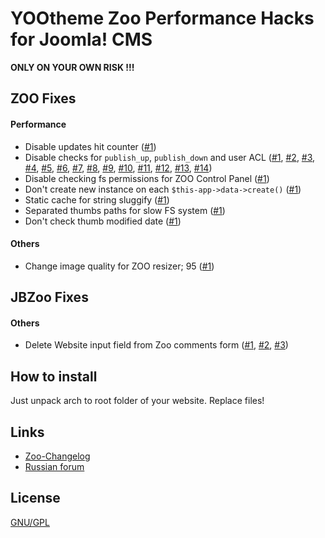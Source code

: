 # YOOtheme Zoo Performance Hacks for Joomla! CMS

**ONLY ON YOUR OWN RISK !!!**

## ZOO Fixes

#### Performance
 * Disable updates hit counter ([#1](https://github.com/JBZoo/Zoo-Hacks/blob/master/zoo-patch/administrator/components/com_zoo/tables/item.php#L168))
 * Disable checks for `publish_up`, `publish_down` and user ACL
    ([#1](https://github.com/JBZoo/Zoo-Hacks/blob/master/zoo-patch/administrator/components/com_zoo/tables/item.php#L234), 
     [#2](https://github.com/JBZoo/Zoo-Hacks/blob/master/zoo-patch/administrator/components/com_zoo/tables/item.php#L280), 
     [#3](https://github.com/JBZoo/Zoo-Hacks/blob/master/zoo-patch/administrator/components/com_zoo/tables/item.php#L335), 
     [#4](https://github.com/JBZoo/Zoo-Hacks/blob/master/zoo-patch/administrator/components/com_zoo/tables/item.php#L379), 
     [#5](https://github.com/JBZoo/Zoo-Hacks/blob/master/zoo-patch/administrator/components/com_zoo/tables/item.php#L422), 
     [#6](https://github.com/JBZoo/Zoo-Hacks/blob/master/zoo-patch/administrator/components/com_zoo/tables/item.php#L465), 
     [#7](https://github.com/JBZoo/Zoo-Hacks/blob/master/zoo-patch/administrator/components/com_zoo/tables/item.php#L514), 
     [#8](https://github.com/JBZoo/Zoo-Hacks/blob/master/zoo-patch/administrator/components/com_zoo/tables/item.php#L542), 
     [#9](https://github.com/JBZoo/Zoo-Hacks/blob/master/zoo-patch/administrator/components/com_zoo/tables/item.php#L611), 
     [#10](https://github.com/JBZoo/Zoo-Hacks/blob/master/zoo-patch/administrator/components/com_zoo/tables/item.php#L629), 
     [#11](https://github.com/JBZoo/Zoo-Hacks/blob/master/zoo-patch/administrator/components/com_zoo/tables/item.php#L691),
     [#12](https://github.com/JBZoo/Zoo-Hacks/blob/master/zoo-patch/administrator/components/com_zoo/tables/comment.php#L136),
     [#13](https://github.com/JBZoo/Zoo-Hacks/blob/master/zoo-patch/administrator/components/com_zoo/tables/tag.php#L48),
     [#14](https://github.com/JBZoo/Zoo-Hacks/blob/master/zoo-patch/administrator/components/com_zoo/tables/category.php#L199))
 * Disable checking fs permissions for ZOO Control Panel ([#1](https://github.com/JBZoo/Zoo-Hacks/blob/master/zoo-patch/administrator/components/com_zoo/zoo.php#L44))
 * Don't create new instance on each `$this-app->data->create()` ([#1](https://github.com/JBZoo/Zoo-Hacks/blob/master/zoo-patch/administrator/components/com_zoo/framework/helpers/data.php#L41))
 * Static cache for string sluggify ([#1](https://github.com/JBZoo/Zoo-Hacks/blob/master/zoo-patch/administrator/components/com_zoo/helpers/string.php#L72))
 * Separated thumbs paths for slow FS system ([#1](https://github.com/JBZoo/Zoo-Hacks/blob/master/zoo-patch/administrator/components/com_zoo/helpers/zoo.php#L132))
 * Don't check thumb modified date ([#1](https://github.com/JBZoo/Zoo-Hacks/blob/master/zoo-patch/administrator/components/com_zoo/helpers/zoo.php#L150))

#### Others
 * Change image quality for ZOO resizer; 95 ([#1](https://github.com/JBZoo/Zoo-Hacks/blob/master/zoo-patch/administrator/components/com_zoo/helpers/imagethumbnail.php#L141))
 
## JBZoo Fixes
 
#### Others
 * Delete Website input field from Zoo comments form
    ([#1](https://github.com/JBZoo/Zoo-Hacks/blob/master/jbzoo-patch/media/zoo/applications/jbuniversal/templates/bootstrap/renderer/respond/_default.php#L103),
     [#2](https://github.com/JBZoo/Zoo-Hacks/blob/master/jbzoo-patch/media/zoo/applications/jbuniversal/templates/catalog/renderer/respond/_default.php#L103),
     [#3](https://github.com/JBZoo/Zoo-Hacks/blob/master/jbzoo-patch/media/zoo/applications/jbuniversal/templates/uikit/renderer/respond/_default.php#L103))

## How to install
Just unpack arch to root folder of your website. Replace files!

## Links
 * [Zoo-Changelog](https://github.com/JBZoo/Zoo-Changelog)
 * [Russian forum](http://forum.jbzoo.com/files/file/58-hak-pozvolyaet-umenshit-nagruzku-na-bd-i-fs/)

## License
[GNU/GPL](http://www.gnu.org/licenses/gpl.html)
